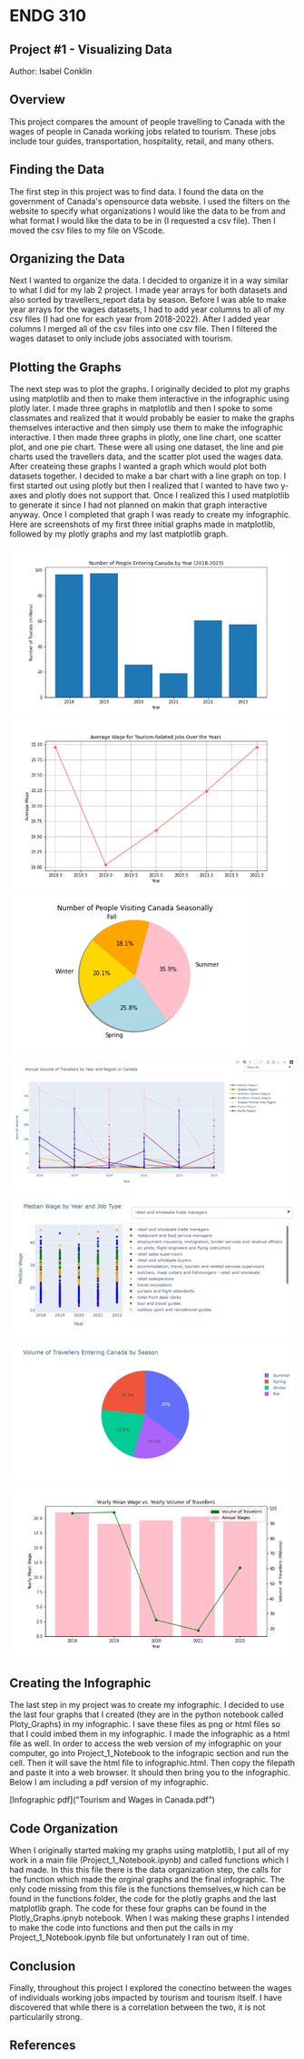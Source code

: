 # ENDG 310
## Project #1 - Visualizing Data
Author: Isabel Conklin

## Overview

This project compares the amount of people travelling to Canada with the wages of people in Canada working jobs related to tourism. These jobs include tour guides, transportation, hospitality, retail, and many others. 

## Finding the Data

The first step in this project was to find data. I found the data on the government of Canada's opensource data website. I used the filters on the website to specify what organizations I would like the data to be from and what format I would like the data to be in (I requested a csv file). Then I moved the csv files to my file on VScode. 

## Organizing the Data

Next I wanted to organize the data. I decided to organize it in a way similar to what I did for my lab 2 project. I made year arrays for both datasets and also sorted by travellers_report data by season. Before I was able to make year arrays for the wages datasets, I had to add year columns to all of my csv files (I had one for each year from 2018-2022). After I added year columns I merged all of the csv files into one csv file. Then I filtered the wages dataset to only include jobs associated with tourism.

## Plotting the Graphs

The next step was to plot the graphs. I originally decided to plot my graphs using matplotlib and then to make them interactive in the infographic using plotly later. I made three graphs in matplotlib and then I spoke to some classmates and realized that it would probably be easier to make the graphs themselves interactive and then simply use them to make the infographic interactive. I then made three graphs in plotly, one line chart, one scatter plot, and one pie chart. These were all using one dataset, the line and pie charts used the travellers data, and the scatter plot used the wages data. After createing these graphs I wanted a graph which would plot both datasets together. I decided to make a bar chart with a line graph on top. I first started out using plotly but then I realized that I wanted to have two y-axes and plotly does not support that. Once I realized this I used matplotlib to generate it since I had not planned on makin that graph interactive anyway. Once I completed that graph I was ready to create my infographic. Here are screenshots of my first three initial graphs made in matplotlib, followed by my plotly graphs and my last matplotlib graph.

<img src="Images/tourismbarchart.png">
<img src="Images/wages_line_graph.png">
<img src="Images/seasons_piechart.png">
<img src="Images/travellers_by_region.PNG">
<img src="Images/wages_by_year.png">
<img src="Images/seasonal_chart.png">
<img src="Images/wages&travellers_graph.png">

## Creating the Infographic

The last step in my project was to create my infographic. I decided to use the last four graphs that I created (they are in the python notebook called Ploty_Graphs) in my infographic. I save these files as png or html files so that I could imbed them in my infographic. I made the infographic as a html file as well. In order to access the web version of my infographic on your computer, go into Project_1_Notebook to the infograpic section and run the cell. Then it will save the html file to infographic.html. Then copy the filepath and paste it into a web browser. It should then bring you to the infographic. Below I am including a pdf version of my infographic.

[Infographic pdf]("Tourism and Wages in Canada.pdf")

## Code Organization

When I originally started making my graphs using matplotlib, I put all of my work in a main file (Project_1_Notebook.ipynb) and called functions which I had made. In this this file there is the data organization step, the calls for the function which made the orginal graphs and the final infographic. The only code missing from this file is the functions themselves,w hich can be found in the functions folder, the code for the plotly graphs and the last matplotlib graph. The code for these four graphs can be found in the Plotly_Graphs.ipnyb notebook. When I was making these graphs I intended to make the code into functions and then put the calls in my Project_1_Notebook.ipynb file but unfortunately I ran out of time.

## Conclusion

Finally, throughout this project I explored the conectino between the wages of individuals working jobs impacted by tourism and tourism itself. I have discovered that while there is a correlation between the two, it is not particularily strong. 

## References

